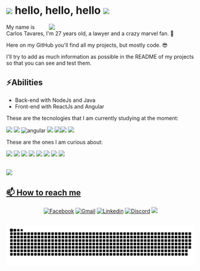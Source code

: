 
<!--
**carlostsa10/carlostsa10** is a ✨ _special_ ✨ repository because its `README.md` (this file) appears on your GitHub profile.

Here are some ideas to get you started:

- 🔭 I’m currently working on ...
- 🌱 I’m currently learning ...
- 👯 I’m looking to collaborate on ...
- 🤔 I’m looking for help with ...
- 💬 Ask me about ...
- 📫 How to reach me: ...
- 😄 Pronouns: ...
- ⚡ Fun fact: ...
-->
<h1> <img src="https://i.pinimg.com/originals/ea/40/c8/ea40c8a8d7e150de1f1c76866e6e5425.png" width="29px"> hello, hello, hello <img src="https://i.pinimg.com/originals/ea/40/c8/ea40c8a8d7e150de1f1c76866e6e5425.png" width="29px"> </h1>
  
  <img align='right' src='https://fv9-3.failiem.lv/thumb_show.php?i=4y4j8wnqq&view' width='390px'>

My name is Carlos Tavares, I'm 27 years old, a lawyer and a crazy marvel fan.  🤟

Here on my GitHub you'll find all my projects, but mostly code. :sunglasses:

I'll try to add as much information as possible in the README of my projects so that you can see and test them.
<br>

<h2>⚡Abilities</h2>

-   Back-end with NodeJs and Java
-   Front-end with ReactJs and Angular
  
These are the tecnologies that I am currently studying at the moment:

<img src="https://img.icons8.com/color/48/000000/html-5--v1.png"/> <img src="https://img.icons8.com/color/48/000000/java-coffee-cup-logo--v1.png"/> <img alt="angular" src="https://img.icons8.com/color/48/000000/angularjs.png"/> <img src="https://img.icons8.com/color/48/000000/nodejs.png"/> <img src="https://icons8.com.br/icon/qj0wJfiEvF4V/blockchain"/><img src="https://img.icons8.com/color/48/000000/postgreesql.png"/> <img src="https://img.icons8.com/color/48/000000/heroku.png"/>



These are the ones I am curious about:

<img src="https://img.icons8.com/fluency/48/000000/node-js.png"/> <img src="https://img.icons8.com/color/48/000000/css3.png"/> <img src="https://img.icons8.com/color/48/000000/npm.png"/> <img src="https://img.icons8.com/plasticine/48/000000/react.png"/>
<img src="https://img.icons8.com/external-tal-revivo-shadow-tal-revivo/48/000000/external-typescript-an-open-source-programminglanguage-developed-and-maintained-by-microsoft-logo-shadow-tal-revivo.png"/> <img src="https://img.icons8.com/windows/48/DA3C3C/ruby-on-rails.png"/> <img src="https://img.icons8.com/color/48/000000/python--v1.png"/> <img src="https://img.icons8.com/fluency/48/000000/php.png"/> 

<br>

<div>
  <a href="https://github.com/carlostsa10">
  <img height="130em" src="https://github-readme-stats.vercel.app/api/top-langs/?username=carlostsa10&layout=compact&langs_count=7&theme=tokyonight&hide_border=true"/>
  
   <h2>📫 How to reach me</h2>
  
  <div align='center'> 
  <a href="https://web.facebook.com/mrcarlost" target="_blank"><img alt="Facebook" src="https://img.icons8.com/clouds/100/000000/facebook.png" /></a>
    <a href="mailto:carlostsa10@gmail.com" target="_blank">
  <img alt="Gmail" src="https://img.icons8.com/clouds/100/000000/gmail-new.png" /></a> 
<a href="https://www.linkedin.com/in/carlostsa/" target="_blank">
  <img alt="Linkedin" src="https://img.icons8.com/clouds/100/000000/linkedin.png" /></a>
  <a href="https://www.linkedin.com/in/carlostsa/" target="_blank">
  <img alt="Discord" src="https://img.icons8.com/clouds/100/000000/discord-logo.png"/></a>
  <a alt="Spotify" href="https://open.spotify.com/playlist/1L4p96MLYtIoATaRQnbyhQ?si=KKSMqGjOQZewIyomIyepaQ&utm_source=copy-link" target="_blank">
  <img src="https://img.icons8.com/clouds/100/000000/spotify.png"/>
  </div>
 </div>
  
##
![github contribution grid snake animation](https://raw.githubusercontent.com/platane/platane/output/github-contribution-grid-snake.svg)

